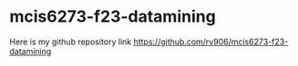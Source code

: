 # mcis6273-f23-datamining
Here is my github repository link
https://github.com/rv906/mcis6273-f23-datamining
